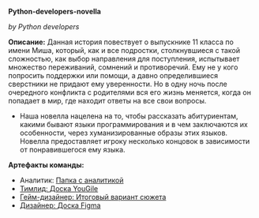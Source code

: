**Python-developers-novella**

*by Python developers*

**Описание:** Данная история повествует о выпускнике 11 класса по имени Миша, который, как и все подростки, столкнувшиеся с такой сложностью, как выбор направления для поступления, испытывает множество переживаний, сомнений и противоречий. Ему не у кого попросить поддержки или помощи, а давно определившиеся сверстники не придают ему уверенности. Но в одну ночь после очередного конфликта с родителями вся его жизнь меняется, когда он попадает в мир, где находит ответы на все свои вопросы. 

- Наша новелла нацелена на то, чтобы рассказать абитуриентам, какими бывают языки программирования и в чем заключаются их особенности, через хуманизированные образы этих языков. Новелла предоставляет игроку несколько концовок в зависимости от понравившегося ему языка.

**Артефакты команды:**

- Аналитик: <a href = "https://drive.google.com/drive/folders/1xvfWfc6kQvU9VIbvqVeVQuRQ9ogQjKwj"> Папка с аналитикой        
- Тимлид: <a href = "https://pityhondevelopers.yougile.com/team/2a23bd4511dc/%D0%9F%D1%80%D0%BE%D0%B5%D0%BA%D1%82/%D0%9C%D0%BE%D1%8F-%D0%B4%D0%BE%D1%81%D0%BA%D0%B0?lang=ru"> Доска YouGile
- Гейм-дизайнер: <a href = "https://vk.com/doc234294711_671053552?hash=yor9ENY8R9M0z7GCubzaLznZ2F3PhxNMU1V2xpwWQZD&dl=zfcgC8TF07E9HWMhJv3ZCcjx7WRWNZ65N5TJ4flz0Zz"> Итоговый вариант сюжета
- Дизайнер: <a href = "https://www.figma.com/file/ousSj9Z3ZrfJqn6HWC0W0C/%D0%BE%D0%BF%D0%B4?type=whiteboard&node-id=0-1&t=hkHMXndrkAtZ7b8p-0"> Доска Figma
  
